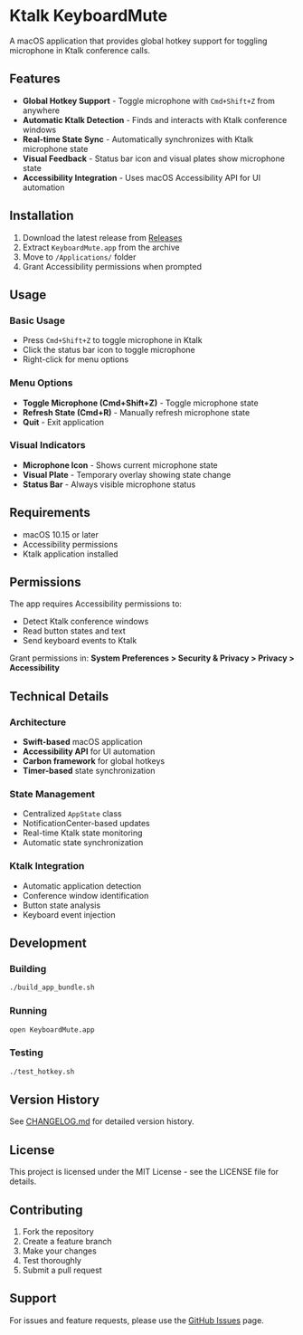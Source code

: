 # Ktalk KeyboardMute

A macOS application that provides global hotkey support for toggling microphone in Ktalk conference calls.

## Features

- **Global Hotkey Support** - Toggle microphone with `Cmd+Shift+Z` from anywhere
- **Automatic Ktalk Detection** - Finds and interacts with Ktalk conference windows
- **Real-time State Sync** - Automatically synchronizes with Ktalk microphone state
- **Visual Feedback** - Status bar icon and visual plates show microphone state
- **Accessibility Integration** - Uses macOS Accessibility API for UI automation

## Installation

1. Download the latest release from [Releases](../../releases)
2. Extract `KeyboardMute.app` from the archive
3. Move to `/Applications/` folder
4. Grant Accessibility permissions when prompted

## Usage

### Basic Usage
- Press `Cmd+Shift+Z` to toggle microphone in Ktalk
- Click the status bar icon to toggle microphone
- Right-click for menu options

### Menu Options
- **Toggle Microphone (Cmd+Shift+Z)** - Toggle microphone state
- **Refresh State (Cmd+R)** - Manually refresh microphone state
- **Quit** - Exit application

### Visual Indicators
- **Microphone Icon** - Shows current microphone state
- **Visual Plate** - Temporary overlay showing state change
- **Status Bar** - Always visible microphone status

## Requirements

- macOS 10.15 or later
- Accessibility permissions
- Ktalk application installed

## Permissions

The app requires Accessibility permissions to:
- Detect Ktalk conference windows
- Read button states and text
- Send keyboard events to Ktalk

Grant permissions in: **System Preferences > Security & Privacy > Privacy > Accessibility**

## Technical Details

### Architecture
- **Swift-based** macOS application
- **Accessibility API** for UI automation
- **Carbon framework** for global hotkeys
- **Timer-based** state synchronization

### State Management
- Centralized `AppState` class
- NotificationCenter-based updates
- Real-time Ktalk state monitoring
- Automatic state synchronization

### Ktalk Integration
- Automatic application detection
- Conference window identification
- Button state analysis
- Keyboard event injection

## Development

### Building
```bash
./build_app_bundle.sh
```

### Running
```bash
open KeyboardMute.app
```

### Testing
```bash
./test_hotkey.sh
```

## Version History

See [CHANGELOG.md](CHANGELOG.md) for detailed version history.

## License

This project is licensed under the MIT License - see the LICENSE file for details.

## Contributing

1. Fork the repository
2. Create a feature branch
3. Make your changes
4. Test thoroughly
5. Submit a pull request

## Support

For issues and feature requests, please use the [GitHub Issues](../../issues) page.